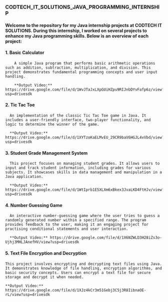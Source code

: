 <h3>CODTECH_IT_SOLUTIONS_JAVA_PROGRAMMING_INTERNSHIP</h3>

   <h4>Welcome to the repository for my Java internship projects at CODTECH IT SOLUTIONS. During this internship, I worked on several projects to enhance my Java programming skills. Below is an overview of each project:</h4>

  <h4>1. Basic Calculator</h4>

        A simple Java program that performs basic arithmetic operations such as addition, subtraction, multiplication, and division. This project demonstrates fundamental programming concepts and user input handling.

        **Output Video:** https://drive.google.com/file/d/1WvJTaJxLXpGUiHZpu9RIJnbDYvFafp6z/view?usp=drivesdk


  <h4>2. Tic Tac Toe</h4>

      An implementation of the classic Tic Tac Toe game in Java. It includes a user-friendly interface, two-player functionality, and logic to determine the winner of the game.

      **Output Video:** https://drive.google.com/file/d/1XYTzoKaELMvEU_29CR9baV6HGJL4vVbd/view?usp=drivesdk
      
  <h4>3. Student Grade Management System</h4>

      This project focuses on managing student grades. It allows users to input and track student information, including grades for various subjects. It showcases skills in data management and manipulation in a Java application.

      **Output Video:** https://drive.google.com/file/d/1WtIprb1E5XLXm6xBkex3JvaLKD4FtHJv/view?usp=drivesdk

 <h4>4. Number Guessing Game</h4>

      An interactive number-guessing game where the user tries to guess a randomly generated number within a specified range. The program provides feedback to the user, making it an engaging project for practising conditional statements and user interaction.

      **Output Video:** https://drive.google.com/file/d/1X6NZWLD3H28iZs3o-Ujhj3MHLJAnefHV/view?usp=drivesdk

 <h4>5. Text File Encryption and Decryption</h4>

    This project involves encrypting and decrypting text files using Java. It demonstrates knowledge of file handling, encryption algorithms, and basic security concepts. Users can encrypt a text file for secure storage and decrypt it when needed.

    **Output Video:** https://drive.google.com/file/d/1XJz4kCr3m51Gebj3C5j3R8IibnaOE-rL/view?usp=drivesdk

        


